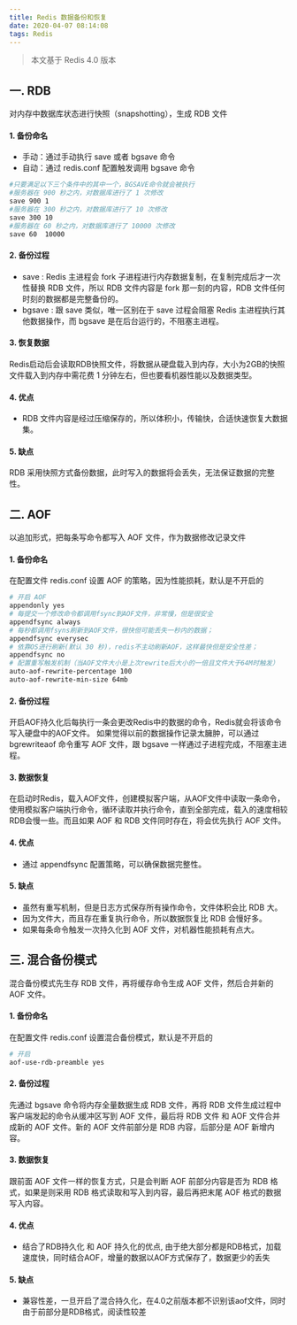 ```yaml
---
title: Redis 数据备份和恢复
date: 2020-04-07 08:14:08
tags: Redis
---
```


> 本文基于 Redis 4.0 版本

<!-- more -->

## 一. RDB
对内存中数据库状态进行快照（snapshotting），生成 RDB 文件
#### 1. 备份命名
- 手动：通过手动执行 save 或者 bgsave 命令
- 自动：通过 redis.conf 配置触发调用 bgsave 命令
```sh
#只要满足以下三个条件中的其中一个，BGSAVE命令就会被执行
#服务器在 900 秒之内，对数据库进行了 1 次修改
save 900 1
#服务器在 300 秒之内，对数据库进行了 10 次修改
save 300 10
#服务器在 60 秒之内，对数据库进行了 10000 次修改
save 60  10000
```

#### 2. 备份过程
- save : Redis 主进程会 fork 子进程进行内存数据复制，在复制完成后才一次性替换 RDB 文件，所以 RDB 文件内容是 fork 那一刻的内容，RDB 文件任何时刻的数据都是完整备份的。
- bgsave : 跟 save 类似，唯一区别在于 save 过程会阻塞 Redis 主进程执行其他数据操作，而 bgsave 是在后台运行的，不阻塞主进程。


#### 3. 恢复数据
Redis启动后会读取RDB快照文件，将数据从硬盘载入到内存，大小为2GB的快照文件载入到内存中需花费 1 分钟左右，但也要看机器性能以及数据类型。

#### 4. 优点
- RDB 文件内容是经过压缩保存的，所以体积小，传输快，合适快速恢复大数据集。

#### 5. 缺点
RDB 采用快照方式备份数据，此时写入的数据将会丢失，无法保证数据的完整性。



## 二. AOF
以追加形式，把每条写命令都写入 AOF 文件，作为数据修改记录文件
#### 1. 备份命名
在配置文件 redis.conf 设置 AOF 的策略，因为性能损耗，默认是不开启的
```sh
# 开启 AOF
appendonly yes
# 每提交一个修改命令都调用fsync到AOF文件，非常慢，但是很安全
appendfsync always
# 每秒都调用fsyns刷新到AOF文件，很快但可能丢失一秒内的数据；
appendfsync everysec
# 依靠OS进行刷新(默认 30 秒)，redis不主动刷新AOF，这样最快但是安全性差；
appendfsync no
# 配置重写触发机制（当AOF文件大小是上次rewrite后大小的一倍且文件大于64M时触发）
auto-aof-rewrite-percentage 100
auto-aof-rewrite-min-size 64mb
```

#### 2. 备份过程
开启AOF持久化后每执行一条会更改Redis中的数据的命令，Redis就会将该命令写入硬盘中的AOF文件。
如果觉得以前的数据操作记录太臃肿，可以通过 bgrewriteaof 命令重写 AOF 文件，跟 bgsave 一样通过子进程完成，不阻塞主进程。

#### 3. 数据恢复
在启动时Redis，载入AOF文件，创建模拟客户端，从AOF文件中读取一条命令，使用模拟客户端执行命令，循环读取并执行命令，直到全部完成，载入的速度相较RDB会慢一些。而且如果 AOF 和 RDB 文件同时存在，将会优先执行 AOF 文件。

#### 4. 优点
- 通过 appendfsync 配置策略，可以确保数据完整性。

#### 5. 缺点
- 虽然有重写机制，但是日志方式保存所有操作命令，文件体积会比 RDB 大。
- 因为文件大，而且存在重复执行命令，所以数据恢复比 RDB 会慢好多。
- 如果每条命令触发一次持久化到 AOF 文件，对机器性能损耗有点大。

## 三. 混合备份模式
混合备份模式先生存 RDB 文件，再将缓存命令生成 AOF 文件，然后合并新的 AOF 文件。
#### 1. 备份命名
在配置文件 redis.conf 设置混合备份模式，默认是不开启的
```sh
# 开启
aof-use-rdb-preamble yes
```

#### 2. 备份过程
先通过 bgsave 命令将内存全量数据生成 RDB 文件，再将 RDB 文件生成过程中客户端发起的命令从缓冲区写到 AOF 文件，最后将 RDB 文件 和 AOF 文件合并成新的 AOF 文件。新的 AOF 文件前部分是 RDB 内容，后部分是 AOF 新增内容。


#### 3. 数据恢复
跟前面 AOF 文件一样的恢复方式，只是会判断 AOF 前部分内容是否为 RDB 格式，如果是则采用 RDB 格式读取和写入到内容，最后再把末尾 AOF 格式的数据写入内容。


#### 4. 优点
- 结合了RDB持久化 和 AOF 持久化的优点, 由于绝大部分都是RDB格式，加载速度快，同时结合AOF，增量的数据以AOF方式保存了，数据更少的丢失

#### 5. 缺点
- 兼容性差，一旦开启了混合持久化，在4.0之前版本都不识别该aof文件，同时由于前部分是RDB格式，阅读性较差
